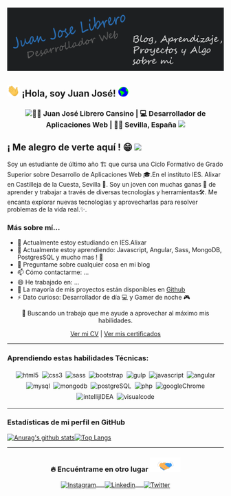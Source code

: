 [![Header](https://raw.githubusercontent.com/juanjolibrero98/juanjolibrero98/master/header-readme.png "Header")]()


## <img src="https://raw.githubusercontent.com/juanjolibrero98/juanjolibrero98/master/saludo.gif" width="29px"> ¡Hola, soy Juan José!&nbsp;<img src="https://raw.githubusercontent.com/juanjolibrero98/juanjolibrero98/master/mundo.gif" width="24px">

<div align = "center">
    <h3><img src="#" width="30">👨‍💻 Juan José Librero Cansino | 💻  Desarrollador de Aplicaciones Web | 🐱‍👤 Sevilla, España <img src="#" width="30"></h3>
</div>

## ¡ Me alegro de verte aquí ! 😁 ![](https://visitor-badge.glitch.me/badge?page_id=juanjolibrero98.juanjolibrero98)

Soy un estudiante de último año 🏗 que cursa una Ciclo Formativo de Grado Superior sobre Desarrollo de Aplicaciones Web 🎓.En el instituto IES. Alixar en Castilleja de la Cuesta, Sevilla 🏫. Soy un joven con muchas ganas 🔋 de aprender y trabajar a través de diversas tecnologías y herramientas🛠. Me encanta explorar nuevas tecnologías y aprovecharlas para resolver problemas de la vida real.✨. 

### Más sobre mí...

- 🔭 Actualmente estoy estudiando en IES.Alixar
- 🌱 Actualmente estoy aprendiendo: Javascript, Angular, Sass, MongoDB, PostgresSQL y mucho mas ! 🚀
- 💬 Preguntame sobre cualquier cosa en mi blog
- 📫 Cómo contactarme: ...
- 😄 He trabajado en: ...
- 🎢 La mayoría de mis  proyectos están disponibles en [Github](https://github.com/juanjolibrero98)
- ⚡ Dato curioso:  Desarrollador de día 💻 y Gamer de noche 🎮

<div align="center">
    🤔 Buscando un trabajo que me ayude a aprovechar al máximo mis habilidades.
    <br>

   [Ver mi CV]() | [Ver mis certificados]()
</div>
<hr>

### Aprendiendo estas habilidades Técnicas: 
<p align="center">
    <img src="https://img.shields.io/badge/-HTML5-E34F26?logo=HTML5&logoColor=fff" alt="html5" style="vertical-align: top; margin: 4px 2px;">
    <img src="https://img.shields.io/badge/-CSS3-1572B6?logo=CSS3&logoColor=fff" alt="css3" style="vertical-align: top; margin: 4px 2px;">
    <img src="https://img.shields.io/badge/-Sass-CC6699?logo=SASS&logoColor=fff" alt="sass" style="vertical-align: top; margin: 4px 2px;">
    <img src="https://img.shields.io/badge/-Bootstrap-563D7C?logo=Bootstrap&logoColor=fff" alt="bootstrap" style="vertical-align: top; margin: 4px 2px;">
    <img src="https://img.shields.io/badge/-Gulp-CF4647?logo=Gulp&logoColor=fff" alt="gulp" style="vertical-align: top; margin: 4px 2px;">    
    <img src="https://img.shields.io/badge/-Javascript-F7DF1E?logo=Javascript&logoColor=fff" alt="javascript" style="vertical-align: top; margin: 4px 2px;">
    <img src="https://img.shields.io/badge/-Angular-DD0031?logo=Angular&logoColor=fff" alt="angular" style="vertical-align: top; margin: 4px 2px;">
    <img src="https://img.shields.io/badge/-Mysql-4479A1?logo=Mysql&logoColor=fff" alt="mysql" style="vertical-align: top; margin: 4px 2px;">
    <img src="https://img.shields.io/badge/-MongoDB-47A248?logo=MongoDB&logoColor=fff" alt="mongodb" style="vertical-align: top; margin: 4px 2px;">
    <img src="https://img.shields.io/badge/-PostgreSQL-336791?logo=PostgreSQL&logoColor=fff" alt="postgreSQL" style="vertical-align: top; margin: 4px 2px;">
    <img src="https://img.shields.io/badge/-PHP-777BB4?logo=PHP&logoColor=fff" alt="php" style="vertical-align: top; margin: 4px 2px;">
    <img src="https://img.shields.io/badge/-Google%20Chrome-4285F4?logo=Google%20Chrome&logoColor=fff" alt="googleChrome" style="vertical-align: top; margin: 4px 2px;">
    <img src="https://img.shields.io/badge/-Intellij%20IDEA-000000?logo=Intellij%20IDEA&logoColor=fff" alt="intellijIDEA" style="vertical-align: top; margin: 4px 2px;">
    <img src="https://img.shields.io/badge/-Visual%20Studio%20Code-007ACC?logo=Visual%20Studio%20Code&logoColor=fff" alt="visualcode" style="vertical-align: top; margin: 4px 2px;">
   
</p>    

---
### Estadísticas de mi perfil en GitHub

[![Anurag's github stats](https://github-readme-stats.vercel.app/api?username=juanjolibrero98&show_icons=true&theme=algolia)](#)[![Top Langs](https://github-readme-stats.vercel.app/api/top-langs/?username=juanjolibrero98&layout=compact)](#)
 
<hr>

### <div align="center"> 🔥  Encuéntrame en otro lugar  <img src="https://raw.githubusercontent.com/juanjolibrero98/juanjolibrero98/master/contacto.gif" height="33px"></div>
<div align="center">
    <a href="#" target="blank"><img align="center" width="30px" src="https://www.vectorlogo.zone/logos/instagram/instagram-icon.svg" alt="Instagram"> &nbsp; &nbsp; </a>
    <a href="#" target="blank"><img align="center" width="30px" src="https://www.vectorlogo.zone/logos/linkedin/linkedin-icon.svg" alt="Linkedin" > &nbsp; &nbsp; </a>
    <a href="#" target="blank"><img align="center" width="30px" src="https://www.vectorlogo.zone/logos/twitter/twitter-official.svg" alt="Twitter"></a>
</div>
